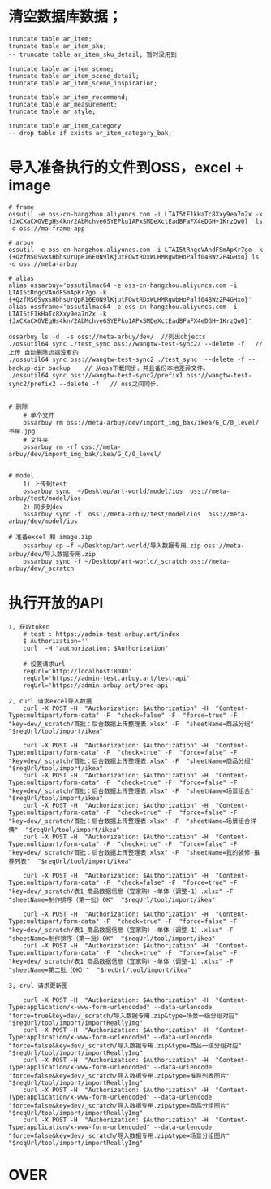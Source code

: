 
# 清空数据库数据；

	truncate table ar_item;
	truncate table ar_item_sku;
	-- truncate table ar_item_sku_detail; 暂时没用到

	truncate table ar_item_scene;
	truncate table ar_item_scene_detail;
	truncate table ar_item_scene_inspiration;

	truncate table ar_item_recommend;
	truncate table ar_measurement;
	truncate table ar_style;

	truncate table ar_item_category;
	-- drop table if exists ar_item_category_bak;


# 导入准备执行的文件到OSS，excel + image

	# frame
	ossutil -e oss-cn-hangzhou.aliyuncs.com -i LTAI5tF1kHaTc8Xxy9ea7n2x -k {JxCXaCXGVEgHs4kn/2AbMchve6SYEPku1APxSMDeXctEadBFaFX4eDGH+1KrzQw0}  ls -d oss://ma-frame-app

	# arbuy
	ossutil -e oss-cn-hangzhou.aliyuncs.com -i LTAI5tRngcVAndFSmApKr7go -k {+QzfMS0SvxsHbhsUrQpR16E0N9lKjutFOwtRDxWLHMRgwbHoPalf04BWz2P4GHxo} ls -d oss://meta-arbuy

	# alias
	alias ossarbuy='ossutilmac64 -e oss-cn-hangzhou.aliyuncs.com -i LTAI5tRngcVAndFSmApKr7go -k {+QzfMS0SvxsHbhsUrQpR16E0N9lKjutFOwtRDxWLHMRgwbHoPalf04BWz2P4GHxo}'
	alias ossframe='ossutilmac64 -e oss-cn-hangzhou.aliyuncs.com -i LTAI5tF1kHaTc8Xxy9ea7n2x -k {JxCXaCXGVEgHs4kn/2AbMchve6SYEPku1APxSMDeXctEadBFaFX4eDGH+1KrzQw0}'

	ossarbuy ls -d  -s oss://meta-arbuy/dev/  //列出objects
	./ossutil64 sync ./test_sync oss://wangtw-test-sync2/ --delete -f   // 上传 自动删除远端没有的
	./ossutil64 sync oss://wangtw-test-sync2 ./test_sync  --delete -f --backup-dir backup    // 从oss下载同步，并且备份本地差异文件。
	./ossutil64 sync oss://wangtw-test-sync2/prefix1 oss://wangtw-test-sync2/prefix2 --delete -f   // oss之间同步。


	# 删除
		# 单个文件
		ossarbuy rm oss://meta-arbuy/dev/import_img_bak/ikea/G_C/0_level/书房.jpg
		# 文件夹
		ossarbuy rm -rf oss://meta-arbuy/dev/import_img_bak/ikea/G_C/0_level/


	# model
		1) 上传到test
		ossarbuy sync  ~/Desktop/art-world/model/ios  oss://meta-arbuy/test/model/ios
		2) 同步到dev
		ossarbuy sync -f  oss://meta-arbuy/test/model/ios  oss://meta-arbuy/dev/model/ios

	# 准备excel 和 image.zip
		ossarbuy cp -f ~/Desktop/art-world/导入数据专用.zip oss://meta-arbuy/dev/导入数据专用.zip
		ossarbuy sync -f ~/Desktop/art-world/_scratch oss://meta-arbuy/dev/_scratch
	

# 执行开放的API

	1, 获取token
		# test : https://admin-test.arbuy.art/index
		$ Authorization=''
		curl  -H "authorization: $Authorization"

		# 设置请求url
		reqUrl='http://localhost:8080'
		reqUrl='https://admin-test.arbuy.art/test-api'
		reqUrl='https://admin.arbuy.art/prod-api'

	2, curl 请求excel导入数据
		curl -X POST -H  "Authorization: $Authorization" -H  "Content-Type:multipart/form-data" -F  "check=false" -F  "force=true" -F  "key=dev/_scratch/首批：后台数据上传整理表.xlsx" -F  "sheetName=商品分组"  "$reqUrl/tool/import/ikea"

		curl -X POST -H  "Authorization: $Authorization" -H  "Content-Type:multipart/form-data" -F  "check=true" -F  "force=false" -F  "key=dev/_scratch/首批：后台数据上传整理表.xlsx" -F  "sheetName=商品分组"  "$reqUrl/tool/import/ikea"
		curl -X POST -H  "Authorization: $Authorization" -H  "Content-Type:multipart/form-data" -F  "check=true" -F  "force=false" -F  "key=dev/_scratch/首批：后台数据上传整理表.xlsx" -F  "sheetName=场景组合"  "$reqUrl/tool/import/ikea"
		curl -X POST -H  "Authorization: $Authorization" -H  "Content-Type:multipart/form-data" -F  "check=true" -F  "force=false" -F  "key=dev/_scratch/首批：后台数据上传整理表.xlsx" -F  "sheetName=场景组合详情"  "$reqUrl/tool/import/ikea"
		curl -X POST -H  "Authorization: $Authorization" -H  "Content-Type:multipart/form-data" -F  "check=true" -F  "force=false" -F  "key=dev/_scratch/首批：后台数据上传整理表.xlsx" -F  "sheetName=我的装修-推荐列表"  "$reqUrl/tool/import/ikea"

		curl -X POST -H  "Authorization: $Authorization" -H  "Content-Type:multipart/form-data" -F  "check=false" -F  "force=true" -F  "key=dev/_scratch/表1_商品数据信息（宜家购）-单体（调整-1）.xlsx" -F  "sheetName=制作排序（第一批）OK"  "$reqUrl/tool/import/ikea"

		curl -X POST -H  "Authorization: $Authorization" -H  "Content-Type:multipart/form-data" -F  "check=true" -F  "force=false" -F  "key=dev/_scratch/表1_商品数据信息（宜家购）-单体（调整-1）.xlsx" -F  "sheetName=制作排序（第一批）OK"  "$reqUrl/tool/import/ikea"
		curl -X POST -H  "Authorization: $Authorization" -H  "Content-Type:multipart/form-data" -F  "check=true" -F  "force=false" -F  "key=dev/_scratch/表1_商品数据信息（宜家购）-单体（调整-1）.xlsx" -F  "sheetName=第二批（OK）"  "$reqUrl/tool/import/ikea"

	3, crul 请求更新图

		curl -X POST -H  "Authorization: $Authorization" -H  "Content-Type:application/x-www-form-urlencoded" --data-urlencode  "force=true&key=dev/_scratch/导入数据专用.zip&type=场景一级分组对应" "$reqUrl/tool/import/importReallyImg"
		curl -X POST -H  "Authorization: $Authorization" -H  "Content-Type:application/x-www-form-urlencoded" --data-urlencode  "force=false&key=dev/_scratch/导入数据专用.zip&type=商品一级分组对应" "$reqUrl/tool/import/importReallyImg"
		curl -X POST -H  "Authorization: $Authorization" -H  "Content-Type:application/x-www-form-urlencoded" --data-urlencode  "force=false&key=dev/_scratch/导入数据专用.zip&type=推荐列表图片" "$reqUrl/tool/import/importReallyImg"
		curl -X POST -H  "Authorization: $Authorization" -H  "Content-Type:application/x-www-form-urlencoded" --data-urlencode  "force=false&key=dev/_scratch/导入数据专用.zip&type=商品分组图片" "$reqUrl/tool/import/importReallyImg"
		curl -X POST -H  "Authorization: $Authorization" -H  "Content-Type:application/x-www-form-urlencoded" --data-urlencode  "force=false&key=dev/_scratch/导入数据专用.zip&type=场景分组图片" "$reqUrl/tool/import/importReallyImg"







# OVER
